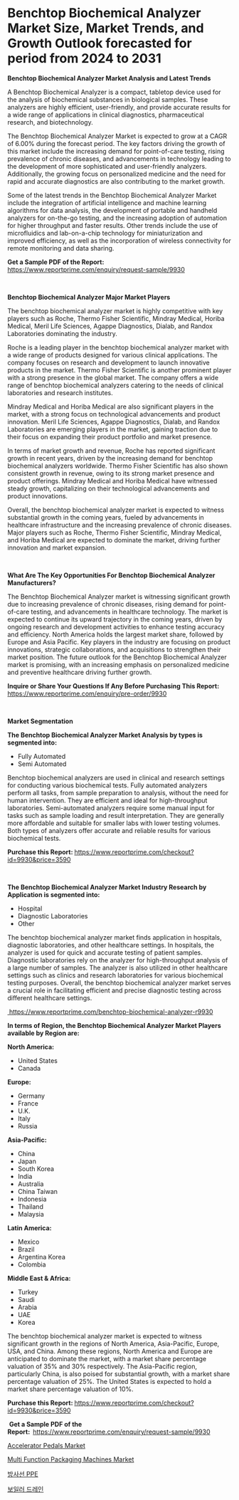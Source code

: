 <p><h1>Benchtop Biochemical Analyzer Market Size, Market Trends, and Growth Outlook forecasted for period from 2024 to 2031</h1></p><p><strong>Benchtop Biochemical Analyzer Market Analysis and Latest Trends</strong></p>
<p><p>A Benchtop Biochemical Analyzer is a compact, tabletop device used for the analysis of biochemical substances in biological samples. These analyzers are highly efficient, user-friendly, and provide accurate results for a wide range of applications in clinical diagnostics, pharmaceutical research, and biotechnology.</p><p>The Benchtop Biochemical Analyzer Market is expected to grow at a CAGR of 6.00% during the forecast period. The key factors driving the growth of this market include the increasing demand for point-of-care testing, rising prevalence of chronic diseases, and advancements in technology leading to the development of more sophisticated and user-friendly analyzers. Additionally, the growing focus on personalized medicine and the need for rapid and accurate diagnostics are also contributing to the market growth.</p><p>Some of the latest trends in the Benchtop Biochemical Analyzer Market include the integration of artificial intelligence and machine learning algorithms for data analysis, the development of portable and handheld analyzers for on-the-go testing, and the increasing adoption of automation for higher throughput and faster results. Other trends include the use of microfluidics and lab-on-a-chip technology for miniaturization and improved efficiency, as well as the incorporation of wireless connectivity for remote monitoring and data sharing.</p></p>
<p><strong>Get a Sample PDF of the Report:&nbsp;</strong> <a href="https://www.reportprime.com/enquiry/request-sample/9930">https://www.reportprime.com/enquiry/request-sample/9930</a></p>
<p>&nbsp;</p>
<p><strong>Benchtop Biochemical Analyzer Major Market Players</strong></p>
<p><p>The benchtop biochemical analyzer market is highly competitive with key players such as Roche, Thermo Fisher Scientific, Mindray Medical, Horiba Medical, Meril Life Sciences, Agappe Diagnostics, Dialab, and Randox Laboratories dominating the industry. </p><p>Roche is a leading player in the benchtop biochemical analyzer market with a wide range of products designed for various clinical applications. The company focuses on research and development to launch innovative products in the market. Thermo Fisher Scientific is another prominent player with a strong presence in the global market. The company offers a wide range of benchtop biochemical analyzers catering to the needs of clinical laboratories and research institutes.</p><p>Mindray Medical and Horiba Medical are also significant players in the market, with a strong focus on technological advancements and product innovation. Meril Life Sciences, Agappe Diagnostics, Dialab, and Randox Laboratories are emerging players in the market, gaining traction due to their focus on expanding their product portfolio and market presence.</p><p>In terms of market growth and revenue, Roche has reported significant growth in recent years, driven by the increasing demand for benchtop biochemical analyzers worldwide. Thermo Fisher Scientific has also shown consistent growth in revenue, owing to its strong market presence and product offerings. Mindray Medical and Horiba Medical have witnessed steady growth, capitalizing on their technological advancements and product innovations.</p><p>Overall, the benchtop biochemical analyzer market is expected to witness substantial growth in the coming years, fueled by advancements in healthcare infrastructure and the increasing prevalence of chronic diseases. Major players such as Roche, Thermo Fisher Scientific, Mindray Medical, and Horiba Medical are expected to dominate the market, driving further innovation and market expansion.</p></p>
<p>&nbsp;</p>
<p><strong>What Are The Key Opportunities For Benchtop Biochemical Analyzer Manufacturers?</strong></p>
<p><p>The Benchtop Biochemical Analyzer market is witnessing significant growth due to increasing prevalence of chronic diseases, rising demand for point-of-care testing, and advancements in healthcare technology. The market is expected to continue its upward trajectory in the coming years, driven by ongoing research and development activities to enhance testing accuracy and efficiency. North America holds the largest market share, followed by Europe and Asia Pacific. Key players in the industry are focusing on product innovations, strategic collaborations, and acquisitions to strengthen their market position. The future outlook for the Benchtop Biochemical Analyzer market is promising, with an increasing emphasis on personalized medicine and preventive healthcare driving further growth.</p></p>
<p><strong>Inquire or Share Your Questions If Any Before Purchasing This Report:</strong> <a href="https://www.reportprime.com/enquiry/pre-order/9930">https://www.reportprime.com/enquiry/pre-order/9930</a></p>
<p>&nbsp;</p>
<p><strong>Market Segmentation</strong></p>
<p><strong>The Benchtop Biochemical Analyzer Market Analysis by types is segmented into:</strong></p>
<p><ul><li>Fully Automated</li><li>Semi Automated</li></ul></p>
<p><p>Benchtop biochemical analyzers are used in clinical and research settings for conducting various biochemical tests. Fully automated analyzers perform all tasks, from sample preparation to analysis, without the need for human intervention. They are efficient and ideal for high-throughput laboratories. Semi-automated analyzers require some manual input for tasks such as sample loading and result interpretation. They are generally more affordable and suitable for smaller labs with lower testing volumes. Both types of analyzers offer accurate and reliable results for various biochemical tests.</p></p>
<p><strong>Purchase this Report:&nbsp;</strong><a href="https://www.reportprime.com/checkout?id=9930&price=3590">https://www.reportprime.com/checkout?id=9930&price=3590</a></p>
<p>&nbsp;</p>
<p><strong>The Benchtop Biochemical Analyzer Market Industry Research by Application is segmented into:</strong></p>
<p><ul><li>Hospital</li><li>Diagnostic Laboratories</li><li>Other</li></ul></p>
<p><p>The benchtop biochemical analyzer market finds application in hospitals, diagnostic laboratories, and other healthcare settings. In hospitals, the analyzer is used for quick and accurate testing of patient samples. Diagnostic laboratories rely on the analyzer for high-throughput analysis of a large number of samples. The analyzer is also utilized in other healthcare settings such as clinics and research laboratories for various biochemical testing purposes. Overall, the benchtop biochemical analyzer market serves a crucial role in facilitating efficient and precise diagnostic testing across different healthcare settings.</p></p>
<p><a href="https://www.reportprime.com/benchtop-biochemical-analyzer-r9930">&nbsp;https://www.reportprime.com/benchtop-biochemical-analyzer-r9930</a></p>
<p><strong>In terms of Region, the Benchtop Biochemical Analyzer Market Players available by Region are:</strong></p>
<p>
    <p> <strong> North America: </strong>
        <ul>
            <li>United States</li>
            <li>Canada</li>
        </ul>
        </p> 
    <p> <strong> Europe: </strong>
        <ul>
            <li>Germany</li>
            <li>France</li>
            <li>U.K.</li>
            <li>Italy</li>
            <li>Russia</li>
        </ul>
        </p> 
    <p> <strong> Asia-Pacific: </strong>
        <ul>
            <li>China</li>
            <li>Japan</li>
            <li>South Korea</li>
            <li>India</li>
            <li>Australia</li>
            <li>China Taiwan</li>
            <li>Indonesia</li>
            <li>Thailand</li>
            <li>Malaysia</li>
        </ul>
        </p> 
    <p> <strong> Latin America: </strong>
        <ul>
            <li>Mexico</li>
            <li>Brazil</li>
            <li>Argentina Korea</li>
            <li>Colombia</li>
        </ul>
        </p> 
    <p> <strong> Middle East & Africa: </strong>
        <ul>
            <li>Turkey</li>
            <li>Saudi</li>
            <li>Arabia</li>
            <li>UAE</li>
            <li>Korea</li>
        </ul>
    </p>
    </p>
<p><p>The benchtop biochemical analyzer market is expected to witness significant growth in the regions of North America, Asia-Pacific, Europe, USA, and China. Among these regions, North America and Europe are anticipated to dominate the market, with a market share percentage valuation of 35% and 30% respectively. The Asia-Pacific region, particularly China, is also poised for substantial growth, with a market share percentage valuation of 25%. The United States is expected to hold a market share percentage valuation of 10%.</p></p>
<p><strong>Purchase this Report: </strong><a href="https://www.reportprime.com/checkout?id=9930&price=3590">https://www.reportprime.com/checkout?id=9930&price=3590</a></p>
<p>&nbsp;<strong>Get a Sample PDF of the Report:&nbsp;&nbsp;</strong><a href="https://www.reportprime.com/enquiry/request-sample/9930">https://www.reportprime.com/enquiry/request-sample/9930</a></p>
<p><strong></strong></p>
<p><p><a href="https://medium.com/@sungponte9432/accelerator-pedals-market-trends-focusing-on-accelerator-pedals-market-insight-and-forecast-d99397f71f7f">Accelerator Pedals Market</a></p><p><a href="https://medium.com/@bubursruntul3/multi-function-packaging-machines-market-size-growth-trends-statistics-forecasts-2024-2031-bf87e4c639d7">Multi Function Packaging Machines Market</a></p><p><a href="https://medium.com/@mdemon697/%EB%B0%A9%EC%82%AC%EB%8A%A5-%EA%B0%9C%EC%9D%B8-%EB%B3%B4%ED%98%B8-%EC%9E%A5%EB%B9%84-%EC%8B%9C%EC%9E%A5-%EB%8F%99%ED%96%A5-%EC%8B%9C%EC%9E%A5-%EC%84%B8%EB%B6%84%ED%99%94%EC%9D%98-%EC%9E%90%EC%84%B8%ED%95%9C-%EC%97%B0%EA%B5%AC-%EB%B0%8F-%EC%8B%A0%ED%9D%A5-%EB%8F%99%ED%96%A5%EC%9D%98-%EC%A4%91%EC%9A%94%EC%84%B1-%EB%B6%84%EC%84%9D-c256a75d5421">방사선 PPE</a></p><p><a href="https://medium.com/@klarasenia85_83643/%EB%B3%B4%EC%9D%BC%EB%9F%AC-%EB%B0%B0%EC%88%98-%EB%B0%B8%EB%B8%8C-%EC%8B%9C%EC%9E%A5-%EA%B8%80%EB%A1%9C%EB%B2%8C-%EB%B0%8F-%EC%A7%80%EC%97%AD-%EB%B6%84%EC%84%9D-2024%EB%85%84-2031%EB%85%84-4e5f69d2d7f7">보일러 드레인</a></p></p>